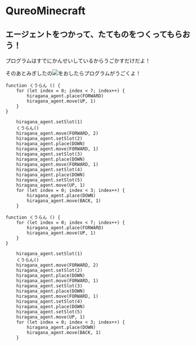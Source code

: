 # QureoMinecraft

## エージェントをつかって、たてものをつくってもらおう！

プログラムはすでにかんせいしているからうごかすだけだよ！

そのあとみぎしたの![](https://raw.githubusercontent.com/camp-minecraft/TechkidsCampTutorial/master/images/playbutton.png)をおしたらプログラムがうごくよ！

```ghost
function くうらん () {
    for (let index = 0; index < 7; index++) {
        hiragana_agent.place(FORWARD)
        hiragana_agent.move(UP, 1)
    }
}

    hiragana_agent.setSlot(1)
    くうらん()
    hiragana_agent.move(FORWARD, 2)
    hiragana_agent.setSlot(2)
    hiragana_agent.place(DOWN)
    hiragana_agent.move(FORWARD, 1)
    hiragana_agent.setSlot(3)
    hiragana_agent.place(DOWN)
    hiragana_agent.move(FORWARD, 1)
    hiragana_agent.setSlot(4)
    hiragana_agent.place(DOWN)
    hiragana_agent.setSlot(5)
    hiragana_agent.move(UP, 1)
    for (let index = 0; index < 3; index++) {
        hiragana_agent.place(DOWN)
        hiragana_agent.move(BACK, 1)
    }
```

```template
function くうらん () {
    for (let index = 0; index < 7; index++) {
        hiragana_agent.place(FORWARD)
        hiragana_agent.move(UP, 1)
    }
}

    hiragana_agent.setSlot(1)
    くうらん()
    hiragana_agent.move(FORWARD, 2)
    hiragana_agent.setSlot(2)
    hiragana_agent.place(DOWN)
    hiragana_agent.move(FORWARD, 1)
    hiragana_agent.setSlot(3)
    hiragana_agent.place(DOWN)
    hiragana_agent.move(FORWARD, 1)
    hiragana_agent.setSlot(4)
    hiragana_agent.place(DOWN)
    hiragana_agent.setSlot(5)
    hiragana_agent.move(UP, 1)
    for (let index = 0; index < 3; index++) {
        hiragana_agent.place(DOWN)
        hiragana_agent.move(BACK, 1)
    }

```